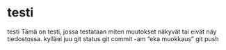 # testi
testi
Tämä on testi, jossa testataan miten muutokset näkyvät tai eivät näy tiedostossa.
kylläei juu 
git status
git commit -am “eka muokkaus” 
git push
